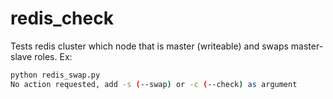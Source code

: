 # redis_check
Tests redis cluster which node that is master (writeable) and swaps master-slave roles. 
Ex:
```bash
python redis_swap.py
No action requested, add -s (--swap) or -c (--check) as argument
```

